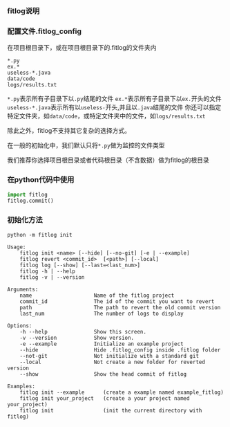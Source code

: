 ### fitlog说明


### 配置文件.fitlog_config
在项目根目录下，或在项目根目录下的.fitlog的文件夹内
```
*.py
ex.*
useless-*.java
data/code
logs/results.txt
```

`*.py`表示所有子目录下以`.py`结尾的文件
`ex.*`表示所有子目录下以`ex.`开头的文件
`useless-*.java`表示所有以`useless-`开头,并且以`.java`结尾的文件
你还可以指定特定文件夹，如`data/code`，或特定文件夹中的文件，如`logs/results.txt`

除此之外，fitlog不支持其它复杂的选择方式。

在一般的初始化中，我们默认只将`*.py`做为监控的文件类型

我们推荐你选择项目根目录或者代码根目录（不含数据）做为fitlog的根目录


### 在python代码中使用

```python
import fitlog
fitlog.commit()
```


### 初始化方法
```shell
python -m fitlog init
```


```
Usage:
    fitlog init <name> [--hide] [--no-git] [-e | --example]
    fitlog revert <commit_id>  [<path>] [--local]
    fitlog log [--show] [--last=<last_num>]
    fitlog -h | --help
    fitlog -v | --version

Arguments:
    name                    Name of the fitlog project
    commit_id               The id of the commit you want to revert
    path                    The path to revert the old commit version
    last_num                The number of logs to display
    
Options:
    -h --help               Show this screen.
    -v --version            Show version.
    -e --example            Initialize an example project
    --hide                  Hide .fitlog_config inside .fitlog folder
    --not-git               Not initialize with a standard git
    --local                 Not create a new folder for reverted version
    --show                  Show the head commit of fitlog

Examples:
    fitlog init --example      (create a example named example_fitlog)
    fitlog init your_project   (create a your project named your_project)
    fitlog init                (init the current directory with fitlog)

```